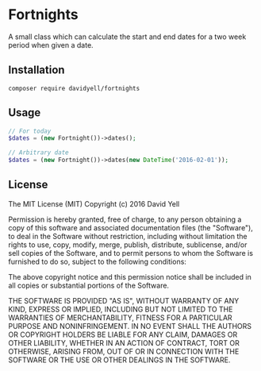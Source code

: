 # Fortnights
A small class which can calculate the start and end dates for a two week period when given a date.

## Installation
`composer require davidyell/fortnights`

## Usage
```php
// For today
$dates = (new Fortnight())->dates();

// Arbitrary date
$dates = (new Fortnight())->dates(new DateTime('2016-02-01'));
```

## License
The MIT License (MIT)
Copyright (c) 2016 David Yell

Permission is hereby granted, free of charge, to any person obtaining a copy of this software and associated 
documentation files (the "Software"), to deal in the Software without restriction, including without limitation the 
rights to use, copy, modify, merge, publish, distribute, sublicense, and/or sell copies of the Software, and to permit 
persons to whom the Software is furnished to do so, subject to the following conditions:

The above copyright notice and this permission notice shall be included in all copies or substantial portions of the Software.

THE SOFTWARE IS PROVIDED "AS IS", WITHOUT WARRANTY OF ANY KIND, EXPRESS OR IMPLIED, INCLUDING BUT NOT LIMITED TO THE 
WARRANTIES OF MERCHANTABILITY, FITNESS FOR A PARTICULAR PURPOSE AND NONINFRINGEMENT. IN NO EVENT SHALL THE AUTHORS OR 
COPYRIGHT HOLDERS BE LIABLE FOR ANY CLAIM, DAMAGES OR OTHER LIABILITY, WHETHER IN AN ACTION OF CONTRACT, TORT OR 
OTHERWISE, ARISING FROM, OUT OF OR IN CONNECTION WITH THE SOFTWARE OR THE USE OR OTHER DEALINGS IN THE SOFTWARE.
